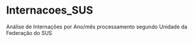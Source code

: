 # Internacoes_SUS
Análise de Internações por Ano/mês processamento segundo Unidade da Federação do SUS
